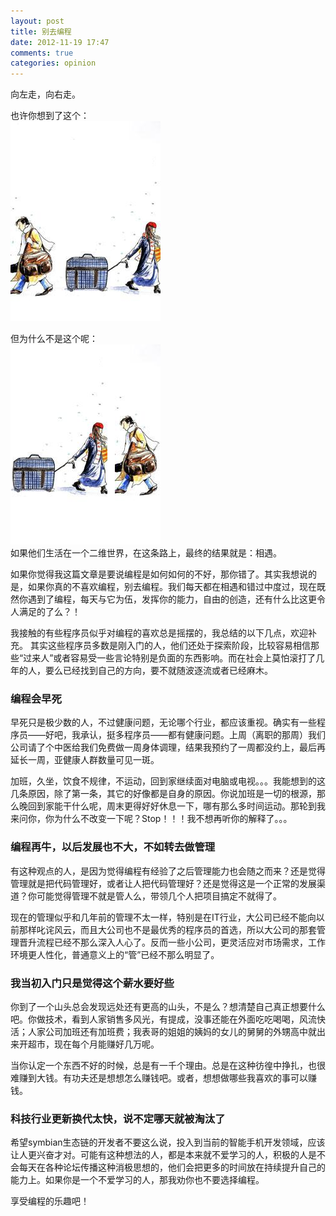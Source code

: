 ```yaml
---
layout: post
title: 别去编程
date: 2012-11-19 17:47
comments: true
categories: opinion
---
```


<p>
向左走，向右走。
</p>
<p>
也许你想到了这个：<br />
<img src="/images/away.png" alt="away" >
</p>

<!-- more -->
<p>
但为什么不是这个呢：<br />
<img src="/images/meet.png" alt="meet" >
<br />
如果他们生活在一个二维世界，在这条路上，最终的结果就是：相遇。
</p>
<p>
如果你觉得我这篇文章是要说编程是如何如何的不好，那你错了。其实我想说的是，如果你真的不喜欢编程，别去编程。我们每天都在相遇和错过中度过，现在既然你遇到了编程，每天与它为伍，发挥你的能力，自由的创造，还有什么比这更令人满足的了么？！
</p>
<p>
我接触的有些程序员似乎对编程的喜欢总是摇摆的，我总结的以下几点，欢迎补充。
其实这些程序员多数是刚入门的人，他们还处于探索阶段，比较容易相信那些“过来人”或者容易受一些言论特别是负面的东西影响。而在社会上莫怕滚打了几年的人，要么已经找到自己的方向，要不就随波逐流或者已经麻木。
</p>

<h3>编程会早死</h3>
<p>
早死只是极少数的人，不过健康问题，无论哪个行业，都应该重视。确实有一些程序员——好吧，我承认，挺多程序员——都有健康问题。上周（离职的那周）我们公司请了个中医给我们免费做一周身体调理，结果我预约了一周都没约上，最后再延长一周，亚健康人群数量可见一斑。
</p>
<p>
加班，久坐，饮食不规律，不运动，回到家继续面对电脑或电视。。。我能想到的这几条原因，除了第一条，其它的好像都是自身的原因。你说加班是一切的根源，那么晚回到家能干什么呢，周末更得好好休息一下，哪有那么多时间运动。那轮到我来问你，你为什么不改变一下呢？Stop！！！我不想再听你的解释了。。。
</p>
<h3>编程再牛，以后发展也不大，不如转去做管理</h3>
<p>
有这种观点的人，是因为觉得编程有经验了之后管理能力也会随之而来？还是觉得管理就是把代码管理好，或者让人把代码管理好？还是觉得这是一个正常的发展渠道？你可能觉得管理不就是管人么，带领几个人把项目搞定不就得了。
</p>
<p>
现在的管理似乎和几年前的管理不太一样，特别是在IT行业，大公司已经不能向以前那样叱诧风云，而且大公司也不是最优秀的程序员的首选，所以大公司的那套管理晋升流程已经不那么深入人心了。反而一些小公司，更灵活应对市场需求，工作环境更人性化，普通意义上的“管”已经不那么明显了。
</p>

<h3>我当初入门只是觉得这个薪水要好些</h3>
<p>
你到了一个山头总会发现远处还有更高的山头，不是么？想清楚自己真正想要什么吧。你做技术，看到人家销售多风光，有提成，没事还能在外面吃吃喝喝，风流快活；人家公司加班还有加班费；我表哥的姐姐的姨妈的女儿的舅舅的外甥高中就出来开超市，现在每个月能赚好几万呢。
</p>
<p>
当你认定一个东西不好的时候，总是有一千个理由。总是在这种彷徨中挣扎，也很难赚到大钱。有功夫还是想想怎么赚钱吧。或者，想想做哪些我喜欢的事可以赚钱。
</p>
<h3>科技行业更新换代太快，说不定哪天就被淘汰了</h3>
<p>
希望symbian生态链的开发者不要这么说，投入到当前的智能手机开发领域，应该让人更兴奋才对。可能有这种想法的人，都是本来就不爱学习的人，积极的人是不会每天在各种论坛传播这种消极思想的，他们会把更多的时间放在持续提升自己的能力上。如果你是一个不爱学习的人，那我劝你也不要选择编程。
</p>

<p>
享受编程的乐趣吧！
</p>

